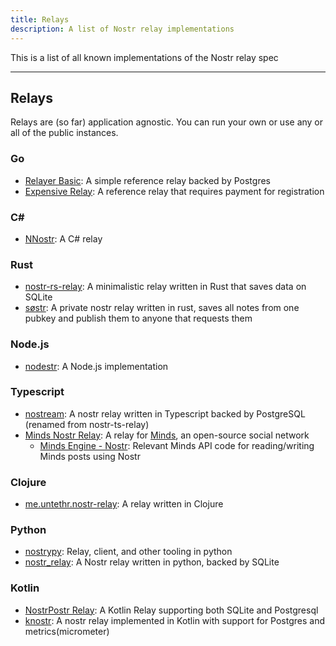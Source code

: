 ```yaml
---
title: Relays
description: A list of Nostr relay implementations
---
```


This is a list of all known implementations of the Nostr relay spec

---

## Relays

Relays are (so far) application agnostic. You can run your own or use any or all
of the public instances.

### Go

- [Relayer Basic](https://github.com/fiatjaf/relayer/tree/master/basic): A simple reference relay backed by Postgres
- [Expensive Relay](https://github.com/fiatjaf/relayer/tree/master/expensive): A reference relay that requires payment for registration

### C#
- [NNostr](https://github.com/Kukks/NNostr): A C# relay

### Rust

- [nostr-rs-relay](https://sr.ht/~gheartsfield/nostr-rs-relay/): A minimalistic relay written in Rust that saves data on SQLite
- [søstr](https://github.com/metasikander/s0str): A private nostr relay written in rust, saves all notes from one pubkey and publish them to anyone that requests them

### Node.js

- [nodestr](https://github.com/Dolu89/nodestr-relay): A Node.js implementation

### Typescript

- [nostream](https://github.com/Cameri/nostream): A nostr relay written in Typescript backed by PostgreSQL (renamed from nostr-ts-relay)
- [Minds Nostr Relay](https://gitlab.com/minds/infrastructure/nostr-relay): A relay for [Minds](https://www.minds.com), an open-source social network
  - [Minds Engine - Nostr](https://gitlab.com/minds/engine/-/tree/master/Core/Nostr): Relevant Minds API code for reading/writing Minds posts using Nostr

### Clojure

- [me.untethr.nostr-relay](https://github.com/atdixon/me.untethr.nostr-relay): A relay written in Clojure

### Python

- [nostrypy](https://github.com/monty888/nostrpy): Relay, client, and other tooling in python
- [nostr_relay](https://code.pobblelabs.org/fossil/nostr_relay/): A Nostr relay written in python, backed by SQLite

### Kotlin

- [NostrPostr Relay](https://github.com/Giszmo/NostrPostr/tree/master/NostrRelay): A Kotlin Relay supporting both SQLite and Postgresql
- [knostr](https://github.com/lpicanco/knostr): A nostr relay implemented in Kotlin with support for Postgres and metrics(micrometer)








